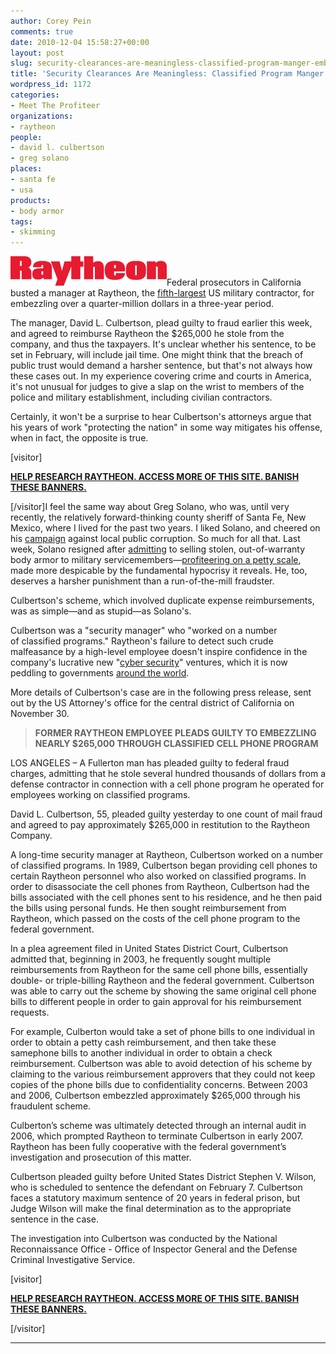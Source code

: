 ```yaml
---
author: Corey Pein
comments: true
date: 2010-12-04 15:58:27+00:00
layout: post
slug: security-clearances-are-meaningless-classified-program-manger-embezzled-7kmo-for-three-years
title: 'Security Clearances Are Meaningless: Classified Program Manger Embezzled $7k/Mo. For Three Years' 
wordpress_id: 1172
categories:
- Meet The Profiteer
organizations:
- raytheon
people:
- david l. culbertson
- greg solano
places:
- santa fe
- usa
products:
- body armor
tags:
- skimming
---
```


![](/images/2010/12/Raytheon.gif)Federal prosecutors in California busted a manager at Raytheon, the [fifth-largest](http://www.warisbusiness.com/top-150-warcorps/) US military contractor, for embezzling over a quarter-million dollars in a three-year period.

The manager, David L. Culbertson, plead guilty to fraud earlier this week, and agreed to reimburse Raytheon the $265,000 he stole from the company, and thus the taxpayers. It's unclear whether his sentence, to be set in February, will include jail time. One might think that the breach of public trust would demand a harsher sentence, but that's not always how these cases out. In my experience covering crime and courts in America, it's not unusual for judges to give a slap on the wrist to members of the police and military establishment, including civilian contractors.

Certainly, it won't be a surprise to hear Culbertson's attorneys argue that his years of work "protecting the nation" in some way mitigates his offense, when in fact, the opposite is true.

<!-- more -->[visitor]

**[HELP RESEARCH RAYTHEON. ACCESS MORE OF THIS SITE. BANISH THESE BANNERS.](http://www.warisbusiness.com/diy/wib/?compname=Raytheon&compplace=United%20States)**


[/visitor]I feel the same way about Greg Solano, who was, until very recently, the relatively forward-thinking county sheriff of Santa Fe, New Mexico, where I lived for the past two years. I liked Solano, and cheered on his [campaign](http://www.sfreporter.com/santafe/article-5599-anthonys-empire.html) against local public corruption. So much for all that. Last week, Solano resigned after [admitting](http://www.sfreporter.com/santafe/blog-2530-sheriff-solano-resigns_admits-wrongdoing.html) to selling stolen, out-of-warranty body armor to military servicemembers—[profiteering on a petty scale](http://www.sfreporter.com/santafe/article-5787-zanes-world.html), made more despicable by the fundamental hypocrisy it reveals. He, too, deserves a harsher punishment than a run-of-the-mill fraudster.

Culbertson's scheme, which involved duplicate expense reimbursements, was as simple—and as stupid—as Solano's.

Culbertson was a "security manager" who "worked on a number of classified programs." Raytheon's failure to detect such crude malfeasance by a high-level employee doesn't inspire confidence in the company's lucrative new "[cyber security](http://www.raytheon.com/capabilities/products/cybersecurity/)" ventures, which it is now peddling to governments [around the world](http://www.arabianbusiness.com/raytheon-makes-play-for-gulf-cybersecurity-deals-361018.html).

More details of Culbertson's case are in the following press release, sent out by the US Attorney's office for the central district of California on November 30.


> **FORMER RAYTHEON EMPLOYEE PLEADS GUILTY TO EMBEZZLING NEARLY $265,000 THROUGH CLASSIFIED CELL PHONE PROGRAM**

LOS ANGELES – A Fullerton man has pleaded guilty to federal fraud charges, admitting that he stole several hundred thousands of dollars from a defense contractor in connection with a cell phone program he operated for employees working on classified programs.

David L. Culbertson, 55, pleaded guilty yesterday to one count of mail fraud and agreed to pay approximately $265,000 in restitution to the Raytheon Company.

A long-time security manager at Raytheon, Culbertson worked on a number of classified programs. In 1989, Culbertson began providing cell phones to certain Raytheon personnel who also worked on classified programs. In order to disassociate the cell phones from Raytheon, Culbertson had the bills associated with the cell phones sent to his residence, and he then paid the bills using personal funds. He then sought reimbursement from Raytheon, which passed on the costs of the cell phone program to the federal government.

In a plea agreement filed in United States District Court, Culbertson admitted that, beginning in 2003, he frequently sought multiple reimbursements from Raytheon for the same cell phone bills, essentially double- or triple-billing Raytheon and the federal government. Culbertson was able to carry out the scheme by showing the same original cell phone bills to different people in order to gain approval for his reimbursement requests.

For example, Culberton would take a set of phone bills to one individual in order to obtain a petty cash reimbursement, and then take these samephone bills to another individual in order to obtain a check reimbursement. Culbertson was able to avoid detection of his scheme by claiming to the various reimbursement approvers that they could not keep copies of the phone bills due to confidentiality concerns. Between 2003 and 2006, Culbertson embezzled approximately $265,000 through his fraudulent scheme.

Culberton’s scheme was ultimately detected through an internal audit in 2006, which prompted Raytheon to terminate Culbertson in early 2007. Raytheon has been fully cooperative with the federal government’s investigation and prosecution of this matter.

Culbertson pleaded guilty before United States District Stephen V. Wilson, who is scheduled to sentence the defendant on February 7. Culbertson faces a statutory maximum sentence of 20 years in federal prison, but Judge Wilson will make the final determination as to the appropriate sentence in the case.

The investigation into Culbertson was conducted by the National Reconnaissance Office - Office of Inspector General and the Defense Criminal Investigative Service.


[visitor]

**[HELP RESEARCH RAYTHEON. ACCESS MORE OF THIS SITE. BANISH THESE BANNERS.](http://www.warisbusiness.com/diy/wib/?compname=Raytheon&compplace=United%20States)**


[/visitor]

* * *
